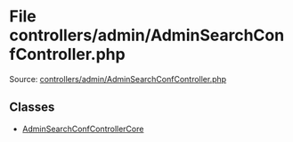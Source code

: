 File controllers/admin/AdminSearchConfController.php
=========

Source: [controllers/admin/AdminSearchConfController.php](https://github.com/PrestaShop/PrestaShop/blob/1.5.0.2/controllers/admin/AdminSearchConfController.php)


Classes
-------

* [AdminSearchConfControllerCore](class.AdminSearchConfControllerCore.md)

